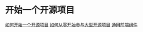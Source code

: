 # 开始一个开源项目

[如何开始一个开源项目](https://www.jianshu.com/p/a2534c00a8d5)
[如何从零开始参与大型开源项目](https://zhuanlan.zhihu.com/p/26235066)
[通用前端组件](https://juejin.im/post/5c02142fe51d4511be77aad7)
